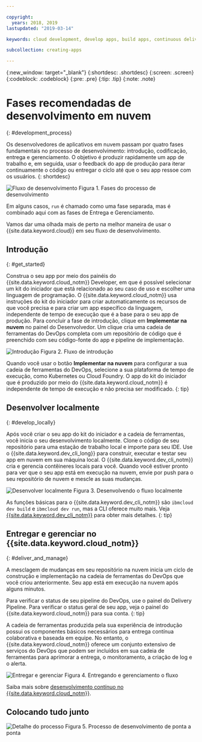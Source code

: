 ```yaml
---

copyright:
  years: 2018, 2019
lastupdated: "2019-03-14"

keywords: cloud development, develop apps, build apps, continuous delivery, toolchain

subcollection: creating-apps

---
```


{:new_window: target="_blank"}
{:shortdesc: .shortdesc}
{:screen: .screen}
{:codeblock: .codeblock}
{:pre: .pre}
{:tip: .tip}
{:note: .note}

# Fases recomendadas de desenvolvimento em nuvem
{: #development_process}

Os desenvolvedores de aplicativos em nuvem passam por quatro fases fundamentais no processo de desenvolvimento: introdução, codificação, entrega e gerenciamento. O objetivo é produzir rapidamente um app de trabalho e, em seguida, usar o feedback do app de produção para iterar continuamente o código ou entregar o ciclo até que o seu app ressoe com os usuários.
{: shortdesc}

![Fluxo de desenvolvimento](images/dev_flow_overview.png "Fluxo de desenvolvimento") Figura 1. Fases do processo de desenvolvimento

Em alguns casos, `run` é chamado como uma fase separada, mas é combinado aqui com as fases de Entrega e Gerenciamento.

Vamos dar uma olhada mais de perto na melhor maneira de usar o {{site.data.keyword.cloud}} em seu fluxo de desenvolvimento.

## Introdução
{: #get_started}

Construa o seu app por meio dos painéis do {{site.data.keyword.cloud_notm}} Developer, em que é possível selecionar um kit do iniciador que está relacionado ao seu caso de uso e escolher uma linguagem de programação. O {{site.data.keyword.cloud_notm}} usa instruções do kit do iniciador para criar automaticamente os recursos de que você precisa e para criar um app específico da linguagem, independente de tempo de execução que é a base para o seu app de produção. Para concluir a fase de introdução, clique em **Implementar na nuvem** no painel do Desenvolvedor. Um clique cria uma cadeia de ferramentas do DevOps completa com um repositório de código que é preenchido com seu código-fonte do app e pipeline de implementação.

![Introdução](images/dev_get_started.png "Introdução") Figura 2. Fluxo de introdução

Quando você usar o botão **Implementar na nuvem** para configurar a sua cadeia de ferramentas do DevOps, selecione a sua plataforma de tempo de execução, como Kubernetes ou Cloud Foundry. O app do kit do iniciador que é produzido por meio do {{site.data.keyword.cloud_notm}} é independente de tempo de execução e não precisa ser modificado.
{: tip}

## Desenvolver localmente
{: #develop_locally}

Após você criar o seu app do kit do iniciador e a cadeia de ferramentas, você inicia o seu desenvolvimento localmente. Clone o código de seu repositório para uma estação de trabalho local e importe para seu IDE. Use o {{site.data.keyword.dev_cli_long}} para construir, executar e testar seu app em nuvem em sua máquina local. O {{site.data.keyword.dev_cli_notm}} cria e gerencia contêineres locais para você. Quando você estiver pronto para ver que o seu app está em execução na nuvem, envie por push para o seu repositório de nuvem e mescle as suas mudanças.

![Desenvolver localmente](images/dev_code_locally.png "Desenvolver localmente") Figura 3. Desenvolvendo o fluxo localmente

As funções básicas para o {{site.data.keyword.dev_cli_notm}} são `ibmcloud dev build` e `ibmcloud dev run`, mas a CLI oferece muito mais. Veja [{{site.data.keyword.dev_cli_notm}}](/docs/cli/index.html) para obter mais detalhes.
{: tip}

## Entregar e gerenciar no {{site.data.keyword.cloud_notm}}
{: #deliver_and_manage}

A mesclagem de mudanças em seu repositório na nuvem inicia um ciclo de construção e implementação na cadeia de ferramentas do DevOps que você criou anteriormente. Seu app está em execução na nuvem após alguns minutos.

Para verificar o status de seu pipeline do DevOps, use o painel do Delivery Pipeline. Para verificar o status geral de seu app, veja o painel do {{site.data.keyword.cloud_notm}} para sua conta.
{: tip}

A cadeia de ferramentas produzida pela sua experiência de introdução possui os componentes básicos necessários para entrega contínua colaborativa e baseada em equipe. No entanto, o {{site.data.keyword.cloud_notm}} oferece um conjunto extensivo de serviços do DevOps que podem ser incluídos em sua cadeia de ferramentas para aprimorar a entrega, o monitoramento, a criação de log e o alerta.

![Entregar e gerenciar](images/dev_deliver_and_manage.png "Entregar e gerenciar") Figura 4. Entregando e gerenciamento o fluxo

Saiba mais sobre [desenvolvimento contínuo no {{site.data.keyword.cloud_notm}}](/docs/services/ContinuousDelivery/index.html#cd_getting_started).

## Colocando tudo junto

![Detalhe do processo](images/dev_process_detail.png "Detalhes do processo") Figura 5. Processo de desenvolvimento de ponta a ponta

